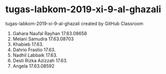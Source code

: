 # tugas-labkom-2019-xi-9-al-ghazali
tugas-labkom-2019-xi-9-al-ghazali created by GitHub Classroom
1. Gahara Naufal Rayhan 17.63.08658
2. Melani Samudra 17.63.08703
3. Khabieb 17.63.
4. Dahrio Frastio 17.63.
5. Nadhil Labbaik 17.63.
6. Desti Rizka Azizzah 17.63.
7. Angela 17.63.08592
